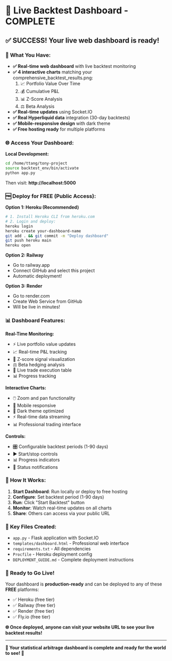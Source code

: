 # 🚀 Live Backtest Dashboard - COMPLETE

## ✅ **SUCCESS! Your live web dashboard is ready!**

### 🎯 **What You Have:**
- **✅ Real-time web dashboard** with live backtest monitoring
- **✅ 4 interactive charts** matching your comprehensive_backtest_results.png:
  1. 📈 Portfolio Value Over Time
  2. 💰 Cumulative P&L  
  3. 📊 Z-Score Analysis
  4. ⚖️ Beta Analysis
- **✅ Real-time updates** using Socket.IO
- **✅ Real Hyperliquid data** integration (30-day backtests)
- **✅ Mobile-responsive design** with dark theme
- **✅ Free hosting ready** for multiple platforms

### 🌐 **Access Your Dashboard:**

**Local Development:**
```bash
cd /home/ttang/tony-project
source backtest_env/bin/activate
python app.py
```
Then visit: **http://localhost:5000**

### 🆓 **Deploy for FREE (Public Access):**

**Option 1: Heroku (Recommended)**
```bash
# 1. Install Heroku CLI from heroku.com
# 2. Login and deploy:
heroku login
heroku create your-dashboard-name
git add . && git commit -m "Deploy dashboard"
git push heroku main
heroku open
```

**Option 2: Railway**
- Go to railway.app
- Connect GitHub and select this project
- Automatic deployment!

**Option 3: Render**  
- Go to render.com
- Create Web Service from GitHub
- Will be live in minutes!

### 📊 **Dashboard Features:**

**Real-Time Monitoring:**
- ⚡ Live portfolio value updates
- 📈 Real-time P&L tracking  
- 🎯 Z-score signal visualization
- ⚖️ Beta hedging analysis
- 📝 Live trade execution table
- 📊 Progress tracking

**Interactive Charts:**
- 🖱️ Zoom and pan functionality
- 📱 Mobile responsive
- 🌙 Dark theme optimized
- ⚡ Real-time data streaming
- 📊 Professional trading interface

**Controls:**
- 🎛️ Configurable backtest periods (1-90 days)
- ▶️ Start/stop controls
- 📊 Progress indicators
- 🔔 Status notifications

### 🔧 **How It Works:**

1. **Start Dashboard**: Run locally or deploy to free hosting
2. **Configure**: Set backtest period (1-90 days)  
3. **Run**: Click "Start Backtest" button
4. **Monitor**: Watch real-time updates on all charts
5. **Share**: Others can access via your public URL

### 📁 **Key Files Created:**

- `app.py` - Flask application with Socket.IO
- `templates/dashboard.html` - Professional web interface
- `requirements.txt` - All dependencies
- `Procfile` - Heroku deployment config
- `DEPLOYMENT_GUIDE.md` - Complete deployment instructions

### 🎉 **Ready to Go Live!**

Your dashboard is **production-ready** and can be deployed to any of these **FREE** platforms:
- ✅ Heroku (free tier)
- ✅ Railway (free tier) 
- ✅ Render (free tier)
- ✅ Fly.io (free tier)

**🌐 Once deployed, anyone can visit your website URL to see your live backtest results!**

---

**🚀 Your statistical arbitrage dashboard is complete and ready for the world to see! 🎯**